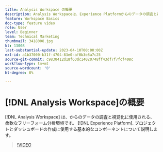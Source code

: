 ```yaml
---
title: Analysis Workspace の概要
description: Analysis Workspaceは、Experience Platformからのデータの調査と視覚化に使用される、柔軟なフリーフォーム分析環境です。
feature: Workspace Basics
doc-type: feature video
role: User
level: Beginner
team: Technical Marketing
thumbnail: 3418008.jpg
kt: 13008
last-substantial-update: 2023-04-10T00:00:00Z
exl-id: a1b37000-b31f-4704-83e0-af0b3e8a7c25
source-git-commit: c9830412d18f63dc14020748ff43df7f7fcf408c
workflow-type: tm+mt
source-wordcount: '0'
ht-degree: 0%

---
```


# [!DNL Analysis Workspace]の概要

[!DNL Analysis Workspace] は、からのデータの調査と視覚化に使用される、柔軟なフリーフォーム分析環境です。 [!DNL Experience Platform]. プロジェクトとダッシュボードの作成に使用する基本的なコンポーネントについて説明します。

>[!VIDEO](https://video.tv.adobe.com/v/3450597/?quality=12&learn=on&captions=jpn)
